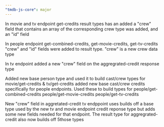 ```yaml
---
"tmdb-js-core": major
---
```

In movie and tv endpoint get-credits result types has an added a "crew" field that contains an array of the corresponding crew type was added, and an "id" field

In people endpoint  get-combined-credits, get-movie-credits, get-tv-credits "crew" and "id" fields were added to result type. "crew" is a new crew data type

In tv endpoint added a new "crew" field on the aggregrated-credit response type

Added new base person type and used it to build cast/crew types for movie/get-credits & tv/get-credits
added new base cast/crew credits specifically for people endpoints.
Used these to build types for  people/get-combined-credits people/get-movie-credits  people/get-tv-credits 

New "crew" field in aggretated-credit tv endppoint uses builds off a base type used by the new tv and movie endpoint credit reponse type but adds some new fields needed for that endpoint. The result type for aggregrated-credit also now builds off 5those types



